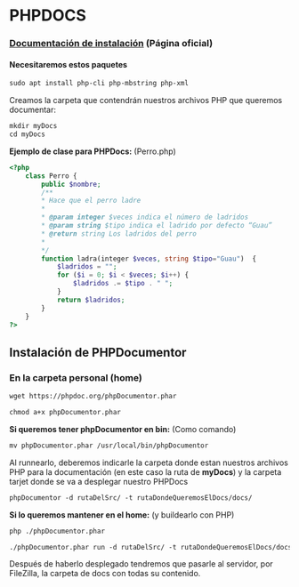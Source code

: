 # PHPDOCS

### [Documentación de instalación](https://docs.phpdoc.org/3.0/guide/getting-started/installing.html#installation) (Página oficial)

#### Necesitaremos estos paquetes

```apache
sudo apt install php-cli php-mbstring php-xml
```

Creamos la carpeta que contendrán nuestros archivos PHP que queremos documentar:

```apache
mkdir myDocs
cd myDocs
```

**Ejemplo de clase para PHPDocs:** (Perro.php)

```php
<?php
    class Perro {
        public $nombre;
        /**
        * Hace que el perro ladre
        *
        * @param integer $veces indica el número de ladridos
        * @param string $tipo indica el ladrido por defecto “Guau”
        * @return string Los ladridos del perro
        *
        */
        function ladra(integer $veces, string $tipo="Guau")  {
            $ladridos = "";
            for ($i = 0; $i < $veces; $i++) {
                $ladridos .= $tipo . " ";
            }
            return $ladridos;
        }
    }
?>
```

## Instalación de PHPDocumentor

### En la carpeta personal (home)

```apache
wget https://phpdoc.org/phpDocumentor.phar
```

```apache
chmod a+x phpDocumentor.phar
```

**Si queremos tener phpDocumentor en bin:** (Como comando)

```apache
mv phpDocumentor.phar /usr/local/bin/phpDocumentor 
```

Al runnearlo, deberemos indicarle la carpeta donde estan nuestros archivos PHP para la documentación (en este caso la ruta de **myDocs**) y la carpeta tarjet donde se va a desplegar nuestro PHPDocs

```apache
phpDocumentor -d rutaDelSrc/ -t rutaDondeQueremosElDocs/docs/
```

**Si lo queremos mantener en el home:** (y buildearlo con PHP)

```apache
php ./phpDocumentor.phar
```

```apache
./phpDocumentor.phar run -d rutaDelSrc/ -t rutaDondeQueremosElDocs/docs/
```

Después de haberlo desplegado tendremos que pasarle al servidor, por FileZilla, la carpeta de docs con todas su contenido.
